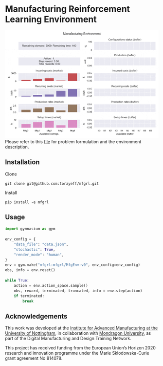 # Manufacturing Reinforcement Learning Environment
![](docs/mfgrl_vis.gif)
Please refer to this [file](docs/description.md) for problem formulation and the environment description.

## Installation
Clone
```
git clone git@github.com:torayeff/mfgrl.git
```

Install
```
pip install -e mfgrl
```

## Usage
```python
import gymnasium as gym

env_config = {
    "data_file": "data.json",
    "stochastic": True,
    "render_mode": "human",
}
env = gym.make("mfgrl:mfgrl/MfgEnv-v0", env_config=env_config)
obs, info = env.reset()

while True:
    action = env.action_space.sample()
    obs, reward, terminated, truncated, info = env.step(action)
    if terminated:
        break
```

## Acknowledgements
This work was developed at the [Institute for Advanced Manufacturing at the University of Nottingham](https://www.nottingham.ac.uk/ifam/index.aspx), in collaboration with [Mondragon University](https://www.mondragon.edu/en/home), as part of the Digital Manufacturing and Design Training Network.

This project has received funding from the European Union’s Horizon 2020 research and innovation programme under the Marie Skłodowska-Curie grant agreement No 814078.